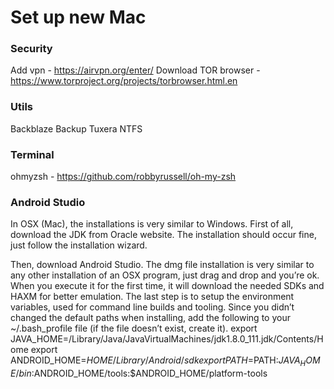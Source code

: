 # Set up new Mac

### Security
Add vpn - https://airvpn.org/enter/
Download TOR browser - https://www.torproject.org/projects/torbrowser.html.en

### Utils
Backblaze Backup
Tuxera NTFS

### Terminal
ohmyzsh - https://github.com/robbyrussell/oh-my-zsh


### Android Studio
In OSX (Mac), the installations is very similar to Windows. First of all, download the JDK from Oracle website. The installation should occur fine, just follow the installation wizard.

Then, download Android Studio. The dmg file installation is very similar to any other installation of an OSX program, just drag and drop and you’re ok. When you execute it for the first time, it will download the needed SDKs and HAXM for better emulation.
The last step is to setup the environment variables, used for command line builds and tooling. Since you didn’t changed the default paths when installing, add the following to your ~/.bash_profile file (if the file doesn’t exist, create it).
export JAVA_HOME=/Library/Java/JavaVirtualMachines/jdk1.8.0_111.jdk/Contents/Home
export ANDROID_HOME=$HOME/Library/Android/sdk
export PATH=$PATH:$JAVA_HOME/bin:$ANDROID_HOME/tools:$ANDROID_HOME/platform-tools


